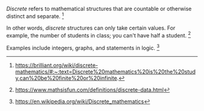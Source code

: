 *Discrete* refers to mathematical structures that are countable or otherwise distinct and separate. [^1] 

In other words, *discrete* structures can only take certain values. For example, the number of students in class; you can't have half a student. [^2]

Examples include integers, graphs, and statements in logic. [^3]

[^1]: https://brilliant.org/wiki/discrete-mathematics/#:~:text=Discrete%20mathematics%20is%20the%20study,can%20be%20finite%20or%20infinite.
[^2]: https://www.mathsisfun.com/definitions/discrete-data.html
[^3]: https://en.wikipedia.org/wiki/Discrete_mathematics